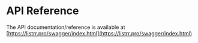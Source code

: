 # API Reference

The API documentation/reference is available at [https://listrr.pro/swagger/index.html](https://listrr.pro/swagger/index.html)